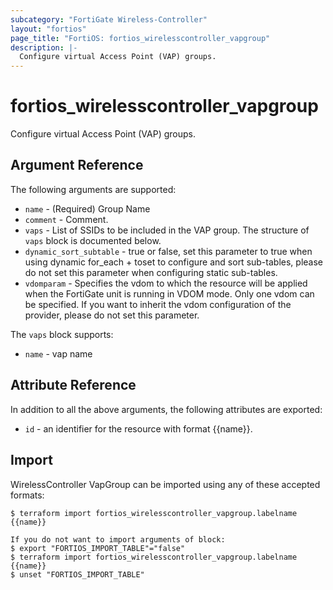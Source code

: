 ```yaml
---
subcategory: "FortiGate Wireless-Controller"
layout: "fortios"
page_title: "FortiOS: fortios_wirelesscontroller_vapgroup"
description: |-
  Configure virtual Access Point (VAP) groups.
---
```


# fortios_wirelesscontroller_vapgroup
Configure virtual Access Point (VAP) groups.

## Argument Reference

The following arguments are supported:

* `name` - (Required) Group Name
* `comment` - Comment.
* `vaps` - List of SSIDs to be included in the VAP group. The structure of `vaps` block is documented below.
* `dynamic_sort_subtable` - true or false, set this parameter to true when using dynamic for_each + toset to configure and sort sub-tables, please do not set this parameter when configuring static sub-tables.
* `vdomparam` - Specifies the vdom to which the resource will be applied when the FortiGate unit is running in VDOM mode. Only one vdom can be specified. If you want to inherit the vdom configuration of the provider, please do not set this parameter.

The `vaps` block supports:

* `name` - vap name


## Attribute Reference

In addition to all the above arguments, the following attributes are exported:
* `id` - an identifier for the resource with format {{name}}.

## Import

WirelessController VapGroup can be imported using any of these accepted formats:
```
$ terraform import fortios_wirelesscontroller_vapgroup.labelname {{name}}

If you do not want to import arguments of block:
$ export "FORTIOS_IMPORT_TABLE"="false"
$ terraform import fortios_wirelesscontroller_vapgroup.labelname {{name}}
$ unset "FORTIOS_IMPORT_TABLE"
```
